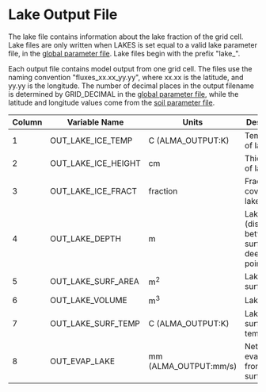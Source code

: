 # Lake Output File

The lake file contains information about the lake fraction of the grid cell. Lake files are only written when LAKES is set equal to a valid lake parameter file, in the [global parameter file](GlobalParam.md). Lake files begin with the prefix "lake_".

Each output file contains model output from one grid cell. The files use the naming convention "fluxes_xx.xx_yy.yy", where xx.xx is the latitude, and yy.yy is the longitude. The number of decimal places in the output filename is determined by GRID_DECIMAL in the [global parameter file](GlobalParam.md), while the latitude and longitude values come from the [soil parameter file](SoilParam.md).

| Column 	| Variable Name       	| Units                 	| Description                                             	|
|--------	|---------------------	|-----------------------	|---------------------------------------------------------	|
| 1      	| OUT_LAKE_ICE_TEMP   	| C (ALMA_OUTPUT:K)     	| Temperature of lake ice                                 	|
| 2      	| OUT_LAKE_ICE_HEIGHT 	| cm                    	| Thickness of lake ice                                   	|
| 3      	| OUT_LAKE_ICE_FRACT  	| fraction              	| Fractional coverage of lake ice                         	|
| 4      	| OUT_LAKE_DEPTH      	| m                     	| Lake depth (distance between surface and deepest point) 	|
| 5      	| OUT_LAKE_SURF_AREA  	| m<sup>2</sup>          	| Lake surface area                                       	|
| 6      	| OUT_LAKE_VOLUME     	| m<sup>3</sup>          	| Lake volume                                             	|
| 7      	| OUT_LAKE_SURF_TEMP  	| C (ALMA_OUTPUT:K)     	| Lake surface temperature                                	|
| 8      	| OUT_EVAP_LAKE       	| mm (ALMA_OUTPUT:mm/s) 	| Net evaporation from lake surface                       	|
